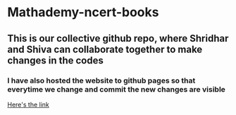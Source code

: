 # Mathademy-ncert-books
## This is our collective github repo, where Shridhar and Shiva can collaborate together to make changes in the codes
### I have also hosted the website to github pages so that everytime we change and commit the new changes are visible
[Here's the link](https://shridhar998.github.io/Mathademy-ncert-books/)
